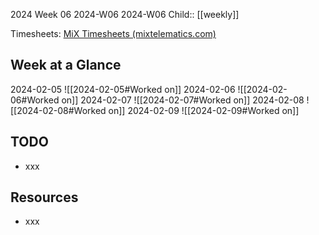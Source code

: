 2024 Week 06
2024-W06 2024-W06
Child:: [[weekly]]

Timesheets: [MiX Timesheets (mixtelematics.com)](http://timesheets.mixtelematics.com/MixTimesheetsUI/app/index.html#/TimeSheet)

## Week at a Glance

2024-02-05
![[2024-02-05#Worked on]]
2024-02-06
![[2024-02-06#Worked on]]
2024-02-07
![[2024-02-07#Worked on]]
2024-02-08
![[2024-02-08#Worked on]]
2024-02-09
![[2024-02-09#Worked on]]

## TODO

- xxx

## Resources

- xxx


